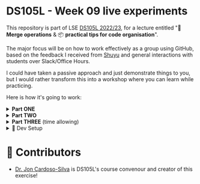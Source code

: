 
# DS105L - Week 09 live experiments

This repository is part of LSE [DS105L 2022/23](https://lse-dsi.github.io/DS105/2023/), for a lecture entitled "🔀 **Merge operations** & 📦 **practical tips for code organisation**". 

The major focus will be on how to work effectively as a group using GitHub, based on the feedback I received from [Shuyu](https://lse-dsi.github.io/DS105/2023/courserep.html) and general interactions with students over Slack/Office Hours.

I could have taken a passive approach and just demonstrate things to you, but I would rather transform this into a workshop where you can learn while practicing.

Here is how it's going to work:

<details><summary><strong>Part ONE</strong></summary>
  
# Part ONE

<details><summary><strong>⚙️ Setup</strong></summary>
  
<p></p>
  
1. I will create a repository from the [jonjoncardoso/data-science-workflow](https://github.com/jonjoncardoso/data-science-workflow) template and I will edit the README.md to remove the template-related text.

2. I will add a Jupyter Notebook with some web scraping code that is not greatly optimised to use pandas as we have been learning in this course...
    
</details>

<details><summary><strong>📋 Create an issue</strong></summary>
<p></p>

3. I will create a [GitHub Issue](https://docs.github.com/en/issues) with a **feature request** to optimise the code.
4. Anyone in the audience will be welcome to **comment** on this GitHub issue with suggestions for code optimisation. 
5. Once we found a solution that we're happy about, we will be ready to close the issue. But I won't close it straightaway!

</details>
  
<details><summary><strong>🌴 Branching</strong></summary>
<p></p>

Instead of modifying it directly in my notebook, I will demonstrate how **groups can work in parallel** on GitHub. 

6. I will open a separate branch, dedicated to that issue, and then I will make my changes there and `git push`
7. Then, I will open a [Pull Request](https://docs.github.com/en/pull-requests) and ask some of you to validate my changes.
8. Once we got approval from you, I will `git merge` changes to `main`
9. We will look at the `git` tree
10. I will tell you about a common practice of using a `develop` vs a `main` branch.

</details>
  
This whole process is a more professional set of practices for using Git and it is commonly known as the [Gitflow](https://www.atlassian.com/git/tutorials/comparing-workflows/gitflow-workflow) workflow.

</details>

<details><summary><strong>Part TWO</strong></summary>
  
# Part TWO

Now I will move my relevant code to a python script and I will invoke it _from_ the Jupyter notebook. **I will explain why and when it is good to do so.** Then, I will open a new issue with an exercise on data pre-processing. Everyone will now try to work out a solution for the exercise using Gitflow!

1. Branch from `develop` and give it a meaningful name.
2. Push your branch to GitHub.
3. Now work on your changes, commit and push them as you like.
4. Once ready, open a pull request from your branch to `develop` and tag me (@jonjoncardoso) as a reviewer.
5. I will review a few and add feedback notes on the spot.
6. Hopefully, some of the solutions will be merged!

</details>

<details><summary><strong>Part THREE</strong> (time allowing)</summary>
  
# Part THREE


- I will demonstrate the use of [GitHub projects](https://docs.github.com/en/issues/planning-and-tracking-with-projects)
- I will show you how I use [GitHub milestones](https://docs.github.com/en/issues/using-labels-and-milestones-to-track-work/about-milestones) and how I set deadlines in there.
- I will show you how to [create your own Python package](https://www.pythoncentral.io/how-to-create-a-python-package/) and install it with `pip`.

</details>

<details><summary>🧰 Dev Setup</summary>

## 🧰 Dev Setup

1. Install [Python 3.8](python.org) or higher on your computer.
2. Install [anaconda](https://www.anaconda.com/products/individual) or [miniconda](https://docs.conda.io/en/latest/miniconda.html) (lighter) on your computer.
3. Create a new conda environment:

    ```bash
    conda create -y -n=venv-ds105 python=3.10.8
    ```
4. Activate the environment and make sure you have `pip` installed inside that environment:

  ```console
  # the exact `activate` command will vary depending on your OS
  conda activate venv-ds105
  ```

💡 Remember to activate this particular `conda` environment whenever you reopen VSCode/the terminal.

10. Install required libraries

  ```console
  pip install -r requirements.txt
  ```

Now, whenever you open a Jupyter Notebook, you should see the `venv-ds105` kernel available. 

</details>
  
# 👥 **Contributors**

- [Dr. Jon Cardoso-Silva](http://github.com/jonjoncardoso) is DS105L's course convenour and creator of this exercise!
